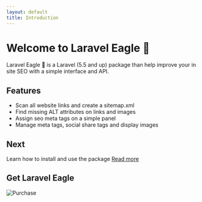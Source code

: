 ```yaml
---
layout: default
title: Introduction
---
```


# Welcome to Laravel Eagle 🦅

Laravel Eagle 🦅 is a Laravel (5.5 and up) package than help improve your in site SEO with a simple interface and API.

## Features
* Scan all website links and create a sitemap.xml
* Find missing ALT attributes on links and images
* Assign seo meta tags on a simple panel
* Manage meta tags, social share tags and display images


## Next
Learn how to install and use the package
[Read more](install.md)

## Get Laravel Eagle

![Purchase](https://img.shields.io/badge/Purchase-@Envato-success.svg)
